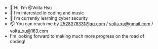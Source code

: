 - 👋 Hi, I’m @Volta Hsu
- 👀 I’m interested in coding and music
- 🌱 I’m currently learning cyber security
- 📫 You can reach me by 2528378331@qq.com / volta.xu@gmail.com / volta_xu@163.com
- I'm looking forward to making much more progress on the road of coding!
